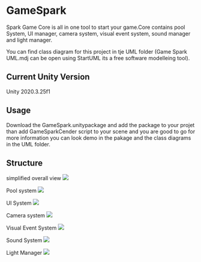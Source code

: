 # GameSpark

Spark Game Core is all in one tool to start your game.Core contains pool System, UI manager, camera system, visual event system, sound manager and light manager.

You can find class diagram for this project in tje UML folder (Game Spark UML.mdj can be open using StartUML its a free software modelleing tool).  

## Current Unity Version

Unity 2020.3.25f1

## Usage

Download the GameSpark.unitypackage and add the package to your projet than add GameSparkCender script to your scene and you are good to go for more information you can look demo in the pakage and the class diagrams in the UML folder.

## Structure

simplified overall view
<img src= "UML\Game%20Spark%20_simplified%20overall%20view.png">

Pool system
<img src= "UML\Pool%20System.png">

UI System
<img src= "UML\UI%20System.png">

Camera system
<img src= "UML\Camera%20System.png">

Visual Event System
<img src= "UML\Visual%20Event%20System.png">

Sound System
<img src= "UML\Sound%20System.png">

Light Manager
<img src= "UML\Light%20Manager.png">
